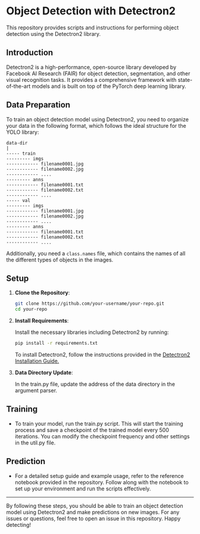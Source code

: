 # Object Detection with Detectron2

This repository provides scripts and instructions for performing object detection using the Detectron2 library.

## Introduction

Detectron2 is a high-performance, open-source library developed by Facebook AI Research (FAIR) for object detection, segmentation, and other visual recognition tasks. It provides a comprehensive framework with state-of-the-art models and is built on top of the PyTorch deep learning library.

## Data Preparation

To train an object detection model using Detectron2, you need to organize your data in the following format, which follows the ideal structure for the YOLO library:

    data-dir
    |
    ----- train
    --------- imgs
    ------------ filename0001.jpg
    ------------ filename0002.jpg
    ------------ ....
    --------- anns
    ------------ filename0001.txt
    ------------ filename0002.txt
    ------------ ....
    ----- val
    --------- imgs
    ------------ filename0001.jpg
    ------------ filename0002.jpg
    ------------ ....
    --------- anns
    ------------ filename0001.txt
    ------------ filename0002.txt
    ------------ ....


Additionally, you need a `class.names` file, which contains the names of all the different types of objects in the images.

## Setup

1. **Clone the Repository**:
   ```bash
   git clone https://github.com/your-username/your-repo.git
   cd your-repo
2. **Install Requirements**:

    Install the necessary libraries including Detectron2 by running:
   ```bash
   pip install -r requirements.txt
   ```
    To install Detectron2, follow the instructions provided in the <a href = "https://detectron2.readthedocs.io/en/latest/tutorials/install.html">Detectron2 Installation Guide.</a>

3. **Data Directory Update**:

    In the train.py file, update the address of the data directory in the argument parser. 

## Training

- To train your model, run the train.py script. This will start the training process and save a checkpoint of the trained model every 500 iterations. You can modify the checkpoint frequency and other settings in the util.py file.

## Prediction
- For a detailed setup guide and example usage, refer to the reference notebook provided in the repository. Follow along with the notebook to set up your environment and run the scripts effectively.

---
By following these steps, you should be able to train an object detection model using Detectron2 and make predictions on new images. For any issues or questions, feel free to open an issue in this repository. Happy detecting!